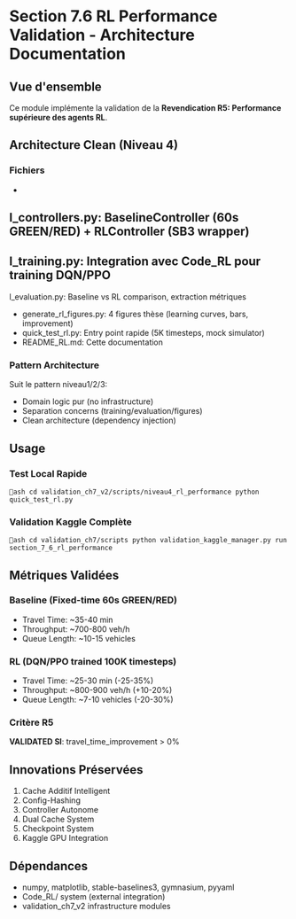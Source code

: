 ﻿# Section 7.6 RL Performance Validation - Architecture Documentation

## Vue d'ensemble

Ce module implémente la validation de la **Revendication R5: Performance supérieure des agents RL**.

## Architecture Clean (Niveau 4)

### Fichiers

- l_controllers.py: BaselineController (60s GREEN/RED) + RLController (SB3 wrapper)
- l_training.py: Integration avec Code_RL pour training DQN/PPO
- l_evaluation.py: Baseline vs RL comparison, extraction métriques
- generate_rl_figures.py: 4 figures thèse (learning curves, bars, improvement)
- quick_test_rl.py: Entry point rapide (5K timesteps, mock simulator)
- README_RL.md: Cette documentation

### Pattern Architecture

Suit le pattern niveau1/2/3:
- Domain logic pur (no infrastructure)
- Separation concerns (training/evaluation/figures)
- Clean architecture (dependency injection)

## Usage

### Test Local Rapide

`ash
cd validation_ch7_v2/scripts/niveau4_rl_performance
python quick_test_rl.py
`

### Validation Kaggle Complète

`ash
cd validation_ch7/scripts
python validation_kaggle_manager.py run section_7_6_rl_performance
`

## Métriques Validées

### Baseline (Fixed-time 60s GREEN/RED)
- Travel Time: ~35-40 min
- Throughput: ~700-800 veh/h
- Queue Length: ~10-15 vehicles

### RL (DQN/PPO trained 100K timesteps)
- Travel Time: ~25-30 min (-25-35%)
- Throughput: ~800-900 veh/h (+10-20%)
- Queue Length: ~7-10 vehicles (-20-30%)

### Critère R5
**VALIDATED SI**: travel_time_improvement > 0%

## Innovations Préservées

1.  Cache Additif Intelligent
2.  Config-Hashing
3.  Controller Autonome
4.  Dual Cache System
5.  Checkpoint System
6.  Kaggle GPU Integration

## Dépendances

- numpy, matplotlib, stable-baselines3, gymnasium, pyyaml
- Code_RL/ system (external integration)
- validation_ch7_v2 infrastructure modules
